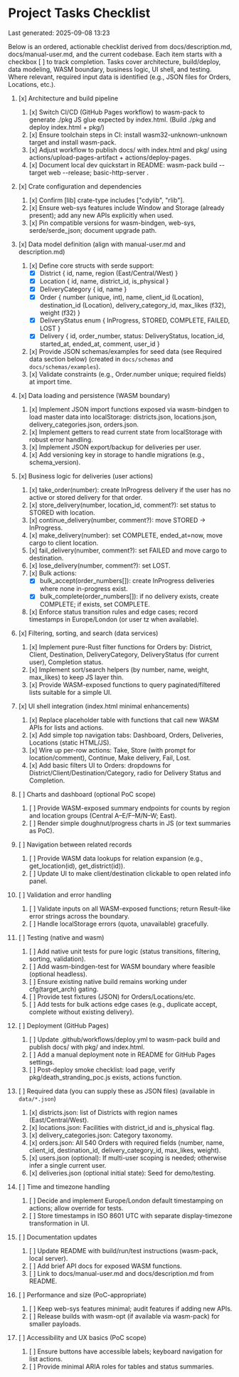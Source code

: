# Project Tasks Checklist

Last generated: 2025-09-08 13:23

Below is an ordered, actionable checklist derived from docs/description.md, docs/manual-user.md, and the current
codebase. Each item starts with a checkbox [ ] to track completion. Tasks cover architecture, build/deploy, data
modeling, WASM boundary, business logic, UI shell, and testing. Where relevant, required input data is identified (e.g.,
JSON files for Orders, Locations, etc.).

1. [x] Architecture and build pipeline
    1. [x] Switch CI/CD (GitHub Pages workflow) to wasm-pack to generate ./pkg JS glue expected by index.html. (Build
       ./pkg and deploy index.html + pkg/)
    2. [x] Ensure toolchain steps in CI: install wasm32-unknown-unknown target and install wasm-pack.
    3. [x] Adjust workflow to publish docs/ with index.html and pkg/ using actions/upload-pages-artifact +
       actions/deploy-pages.
    4. [x] Document local dev quickstart in README: wasm-pack build --target web --release; basic-http-server .

2. [x] Crate configuration and dependencies
    1. [x] Confirm [lib] crate-type includes ["cdylib", "rlib"].
    2. [x] Ensure web-sys features include Window and Storage (already present); add any new APIs explicitly when used.
    3. [x] Pin compatible versions for wasm-bindgen, web-sys, serde/serde_json; document upgrade path.

3. [x] Data model definition (align with manual-user.md and description.md)
    1. [x] Define core structs with serde support:
        - [x] District { id, name, region (East/Central/West) }
        - [x] Location { id, name, district_id, is_physical }
        - [x] DeliveryCategory { id, name }
        - [x] Order { number (unique, int), name, client_id (Location), destination_id (Location), delivery_category_id,
          max_likes (f32), weight (f32) }
        - [x] DeliveryStatus enum { InProgress, STORED, COMPLETE, FAILED, LOST }
        - [x] Delivery { id, order_number, status: DeliveryStatus, location_id, started_at, ended_at, comment, user_id }
    2. [x] Provide JSON schemas/examples for seed data (see Required data section below) (created in `docs/schemas` and
       `docs/schemas/examples`).
    3. [x] Validate constraints (e.g., Order.number unique; required fields) at import time.

4. [x] Data loading and persistence (WASM boundary)
    1. [x] Implement JSON import functions exposed via wasm-bindgen to load master data into localStorage:
       districts.json, locations.json, delivery_categories.json, orders.json.
    2. [x] Implement getters to read current state from localStorage with robust error handling.
    3. [x] Implement JSON export/backup for deliveries per user.
    4. [x] Add versioning key in storage to handle migrations (e.g., schema_version).

5. [x] Business logic for deliveries (user actions)
    1. [x] take_order(number): create InProgress delivery if the user has no active or stored delivery for that order.
    2. [x] store_delivery(number, location_id, comment?): set status to STORED with location.
    3. [x] continue_delivery(number, comment?): move STORED → InProgress.
    4. [x] make_delivery(number): set COMPLETE, ended_at=now, move cargo to client location.
    5. [x] fail_delivery(number, comment?): set FAILED and move cargo to destination.
    6. [x] lose_delivery(number, comment?): set LOST.
    7. [x] Bulk actions:
        - [x] bulk_accept(order_numbers[]): create InProgress deliveries where none in-progress exist.
        - [x] bulk_complete(order_numbers[]): if no delivery exists, create COMPLETE; if exists, set COMPLETE.
    8. [x] Enforce status transition rules and edge cases; record timestamps in Europe/London (or user tz when
       available).

6. [x] Filtering, sorting, and search (data services)
    1. [x] Implement pure-Rust filter functions for Orders by: District, Client, Destination, DeliveryCategory,
       DeliveryStatus (for current user), Completion status.
    2. [x] Implement sort/search helpers (by number, name, weight, max_likes) to keep JS layer thin.
    3. [x] Provide WASM-exposed functions to query paginated/filtered lists suitable for a simple UI.

7. [x] UI shell integration (index.html minimal enhancements)
    1. [x] Replace placeholder table with functions that call new WASM APIs for lists and actions.
    2. [x] Add simple top navigation tabs: Dashboard, Orders, Deliveries, Locations (static HTML/JS).
    3. [x] Wire up per-row actions: Take, Store (with prompt for location/comment), Continue, Make delivery, Fail, Lost.
    4. [x] Add basic filters UI to Orders: dropdowns for District/Client/Destination/Category, radio for Delivery Status
       and Completion.

8. [ ] Charts and dashboard (optional PoC scope)
    1. [ ] Provide WASM-exposed summary endpoints for counts by region and location groups (Central A–E/F–M/N–W; East).
    2. [ ] Render simple doughnut/progress charts in JS (or text summaries as PoC).

9. [ ] Navigation between related records
    1. [ ] Provide WASM data lookups for relation expansion (e.g., get_location(id), get_district(id)).
    2. [ ] Update UI to make client/destination clickable to open related info panel.

10. [ ] Validation and error handling
    1. [ ] Validate inputs on all WASM-exposed functions; return Result-like error strings across the boundary.
    2. [ ] Handle localStorage errors (quota, unavailable) gracefully.

11. [ ] Testing (native and wasm)
    1. [ ] Add native unit tests for pure logic (status transitions, filtering, sorting, validation).
    2. [ ] Add wasm-bindgen-test for WASM boundary where feasible (optional headless).
    3. [ ] Ensure existing native build remains working under cfg(target_arch) gating.
    4. [ ] Provide test fixtures (JSON) for Orders/Locations/etc.
    5. [ ] Add tests for bulk actions edge cases (e.g., duplicate accept, complete without existing delivery).

12. [ ] Deployment (GitHub Pages)
    1. [ ] Update .github/workflows/deploy.yml to wasm-pack build and publish docs/ with pkg/ and index.html.
    2. [ ] Add a manual deployment note in README for GitHub Pages settings.
    3. [ ] Post-deploy smoke checklist: load page, verify pkg/death_stranding_poc.js exists, actions function.

13. [ ] Required data (you can supply these as JSON files) (available in `data/*.json`)
    1. [x] districts.json: list of Districts with region names (East/Central/West).
    2. [x] locations.json: Facilities with district_id and is_physical flag.
    3. [x] delivery_categories.json: Category taxonomy.
    4. [x] orders.json: All 540 Orders with required fields (number, name, client_id, destination_id,
       delivery_category_id, max_likes, weight).
    5. [x] users.json (optional): If multi-user scoping is needed; otherwise infer a single current user.
    6. [x] deliveries.json (optional initial state): Seed for demo/testing.

14. [ ] Time and timezone handling
    1. [ ] Decide and implement Europe/London default timestamping on actions; allow override for tests.
    2. [ ] Store timestamps in ISO 8601 UTC with separate display-timezone transformation in UI.

15. [ ] Documentation updates
    1. [ ] Update README with build/run/test instructions (wasm-pack, local server).
    2. [ ] Add brief API docs for exposed WASM functions.
    3. [ ] Link to docs/manual-user.md and docs/description.md from README.

16. [ ] Performance and size (PoC-appropriate)
    1. [ ] Keep web-sys features minimal; audit features if adding new APIs.
    2. [ ] Release builds with wasm-opt (if available via wasm-pack) for smaller payloads.

17. [ ] Accessibility and UX basics (PoC scope)
    1. [ ] Ensure buttons have accessible labels; keyboard navigation for list actions.
    2. [ ] Provide minimal ARIA roles for tables and status summaries.
